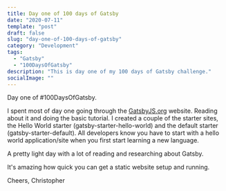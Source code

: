 ```yaml
---
title: Day one of 100 days of Gatsby
date: "2020-07-11"
template: "post"
draft: false
slug: "day-one-of-100-days-of-gatsby"
category: "Development"
tags:
  - "Gatsby"
  - "100DaysOfGatsby"
description: "This is day one of my 100 days of Gatsby challenge."
socialImage: ""
---
```


Day one of #100DaysOfGatsby.

I spent most of day one going through the [GatsbyJS.org](https://gatsbyjs.org) website. Reading about it and doing the basic tutorial. I created a couple of the starter sites, the Hello World starter (gatsby-starter-hello-world) and the default starter (gatsby-starter-default). All developers know you have to start with a hello world application/site when you first start learning a new language.

A pretty light day with a lot of reading and researching about Gatsby.

It's amazing how quick you can get a static website setup and running.

Cheers,
Christopher